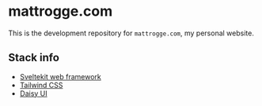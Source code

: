 # mattrogge.com

This is the development repository for `mattrogge.com`, my personal website.

## Stack info

* [Sveltekit web framework](https://kit.svelte.dev/)
* [Tailwind CSS](https://tailwindcss.com/)
* [Daisy UI](https://daisyui.com/)